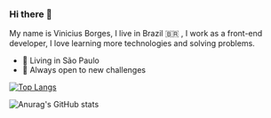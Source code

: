 ### Hi there 👋

My name is Vinicius Borges, I live in Brazil 🇧🇷 , I work as a front-end developer, I love learning more technologies and solving problems.


- 📍 Living in São Paulo
- 🔎 Always open to new challenges

[![Top Langs](https://github-readme-stats.vercel.app/api/top-langs/?username=viniciusborgess&layout=compact)](https://github.com/viniciusborgess/github-readme-stats)

![Anurag's GitHub stats](https://github-readme-stats.vercel.app/api?username=anuraghazra&show_icons=true&theme=radical)




